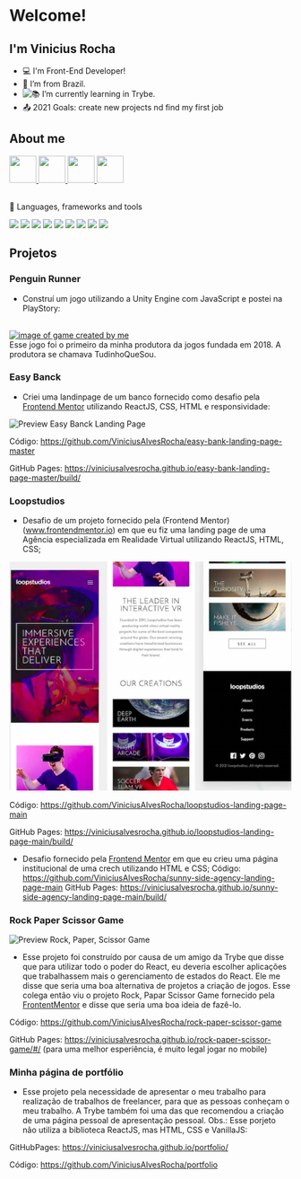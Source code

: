 # Welcome!

## I'm Vinicius Rocha
- :computer: I'm Front-End Developer!
- :house_with_garden: I’m from Brazil.
- :books: I’m currently learning in Trybe. <img src="https://global-uploads.webflow.com/5fba98ad987231cf0efa3d58/5fba9c9a93a2e77624258d49_Logo.svg" style="float: left"/>
- :outbox_tray: 2021 Goals: create new projects nd find my first job

## About me
<a href="https://www.linkedin.com/in/vinicius-rocha-developer/" target="_blank">
  <img src="https://i.ibb.co/Kx2GSrT/linkedin.png" width="48px" height="48px">
</a>
<a href="https://github.com/ViniciusAlvesRocha" target="_blank">
  <img src="https://cdn.iconscout.com/icon/free/png-256/github-108-438008.png" width="48px" height="48px">
</a> 
<a href="https://www.instagram.com/rochavini1/" target="_blank">
  <img src="https://cdn.icon-icons.com/icons2/1211/PNG/512/1491579602-yumminkysocialmedia36_83067.png" width="48px" height="48px">
</a> 
<a href="https://www.facebook.com/viniciusalvesdarochatop" target="_blank">
  <img src="https://i.ibb.co/zmYNW4p/facebook.png" width="48px" height="48px">
</a> 

<br />
<br />

:rocket: Languages, frameworks and tools

<img src="https://img.shields.io/badge/HTML5-E34F26?style=for-the-badge&logo=html5&logoColor=white" /> <img src="https://img.shields.io/badge/CSS3-1572B6?style=for-the-badge&logo=css3&logoColor=white" /> <img src="https://img.shields.io/badge/JavaScript-F7DF1E?style=for-the-badge&logo=javascript&logoColor=black" /> <img src="https://img.shields.io/badge/React_Native-20232A?style=for-the-badge&logo=react&logoColor=61DAFB" /> <img src="https://img.shields.io/badge/MongoDB-4EA94B?style=for-the-badge&logo=mongodb&logoColor=white" /> <img src="https://img.shields.io/badge/Node.js-43853D?style=for-the-badge&logo=node.js&logoColor=white"/> <img src="https://img.shields.io/badge/Express.js-404D59?style=for-the-badge" /> <img src="https://img.shields.io/badge/React-20232A?style=for-the-badge&logo=react&logoColor=61DAFB" /> <img src="https://img.shields.io/badge/Python-14354C?style=for-the-badge&logo=python&logoColor=white" /> 

## Projetos

### Penguin Runner
- Construí um jogo utilizando a Unity Engine com JavaScript e postei na PlayStory:
<br />
<a href="https://play.google.com/store/apps/details?id=com.TudinhoQueSou.PenguinRunner"><img src="https://play-lh.googleusercontent.com/wAW-FRArW7pwufbrAiJ1252n1tbmdMo-Zs0Z4aHHB91KJWgZ36LUJYht76lhNPjSSEuY=s180-rw" alt="image of game created by me" /></a>
<br />
Esse jogo foi o primeiro da minha produtora da jogos fundada em 2018. A produtora se chamava TudinhoQueSou.

### Easy Banck
- Criei uma landinpage de um banco fornecido como desafio pela [Frontend Mentor](www.frontendmentor.io) utilizando ReactJS, CSS, HTML e responsividade:

![Preview Easy Banck Landing Page](https://www.frontendmentor.io/_next/image?url=https%3A%2F%2Fres.cloudinary.com%2Fdz209s6jk%2Fimage%2Fupload%2Fv1583427798%2FChallenges%2Feo0otvv6dh4xxdzw5sxv.jpg&w=828&q=75)

Código: https://github.com/ViniciusAlvesRocha/easy-bank-landing-page-master

GitHub Pages: https://viniciusalvesrocha.github.io/easy-bank-landing-page-master/build/

### Loopstudios
- Desafio de um projeto fornecido pela (Frontend Mentor)(www.frontendmentor.io) em que eu fiz uma landing page de uma Agência especializada em Realidade Virtual utilizando ReactJS, HTML, CSS;

![Preview Loopstudio](https://github.com/ViniciusAlvesRocha/loopstudios-landing-page-main/blob/master/src/images/loopstudio.png)

Código: https://github.com/ViniciusAlvesRocha/loopstudios-landing-page-main

GitHub Pages: https://viniciusalvesrocha.github.io/loopstudios-landing-page-main/build/


- Desafio fornecido pela [Frontend Mentor](www.frontendmentor.io) em que eu crieu uma página institucional de uma crech utilizando HTML e CSS;
Código: https://github.com/ViniciusAlvesRocha/sunny-side-agency-landing-page-main
GitHub Pages: https://viniciusalvesrocha.github.io/sunny-side-agency-landing-page-main/build/

### Rock Paper Scissor Game

![Preview Rock, Paper, Scissor Game](https://res.cloudinary.com/dz209s6jk/image/upload/q_auto:good,w_900/Challenges/zwm6jyfx78nqql3cy8ra.jpg)

- Esse projeto foi construído por causa de um amigo da Trybe que disse que para utilizar todo o poder do React, eu deveria escolher aplicações que trabalhassem mais o gerenciamento de estados do React. Ele me disse que seria uma boa alternativa de projetos a criação de jogos. Esse colega então viu o projeto Rock, Papar Scissor Game fornecido pela [FrontentMentor](https://www.frontendmentor.io/solutions) e disse que seria uma boa ideia de fazê-lo.

Código: https://github.com/ViniciusAlvesRocha/rock-paper-scissor-game

GitHub Pages: https://viniciusalvesrocha.github.io/rock-paper-scissor-game/#/ (para uma melhor esperiência, é muito legal jogar no mobile)

### Minha página de portfólio

- Esse projeto pela necessidade de apresentar o meu trabalho para realização de trabalhos de freelancer, para que as pessoas conheçam o meu trabalho. A Trybe também foi uma das que recomendou a criação de uma página pessoal de apresentação pessoal.
Obs.: Esse porjeto não utiliza a biblioteca ReactJS, mas HTML, CSS e VanillaJS:

GitHubPages: https://viniciusalvesrocha.github.io/portfolio/

Código: https://github.com/ViniciusAlvesRocha/portfolio
